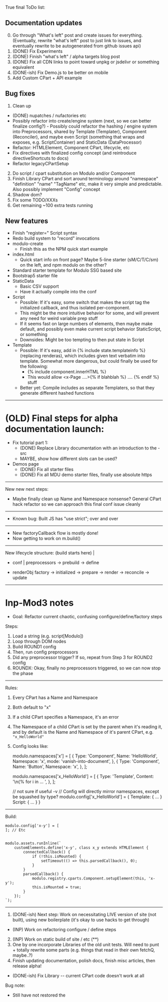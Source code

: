 True final ToDo list:


## Documentation updates

0. Go through "What's left" post and create issues for everything. (Eventually,
rewrite "what's left" post to just link to issues, and eventually rewrite to be
autogenerated from github issues api)
1. (DONE) Fix Experiments
2. (DONE) Finish "what's left" / alpha targets blog post
3. (DONE) Fix all CDN links to point toward unpkg or jsdelivr or something
equivalent
4. (DONE-ish) Fix Demo.js to be better on mobile
5. Add Custom CPart + API example


## Bug fixes

1. Clean up
  - (DONE) nupatches  / nufactories etc
  - Possibly refactor into create/engine system (next, so we can better
    finalize config?)
        - Possibly could refactor the hashing / engine system into
          Preprocessors, shared by Template (Templater), Component
          (Reconciler), and maybe even Script (something that wraps and
          exposes, e.g.  ScriptContainer) and StaticData (DataProcessor)
  - Refactor: HTMLElement, Component CPart, lifecycle, etc
  - Fix directives with finalized config concept (and reintroduce
    directiveShortcuts to docs)
  - Refactor legacyCPartSetup
2. Do script / cpart substitution on Modulo and/or Component
3. Finish Library CPart and sort around terminology around "namespace"
"definition" "name" "TagName" etc, make it very simple and predictable. Also
possibly implement "Config" concept
4. Shadow dom?
5. Fix some TODO/XXXs
6. Get remaining ~100 extra tests running

## New features
- Finish "register=" Script syntax
- Redo build system to "record" invocations
- modulo-create
    - Finish this as the NPM quick start example
- index.html
    - Quick start info on front page? Maybe 5-line starter (sM/C/T/C/sm) on the
      left, and npm modulo on the other?
- Standard starter template for Modulo SSG based site
- Bootstrap5 starter file
- StaticData
    - Basic CSV support
    - Have it actually compile into the conf
- Script
    - Possible: If it's easy, some switch that makes the script tag the
      initialized callback, and thus isolated per-component.
    - This might be the more intuitive behavior for some, and will prevent any
      need for weird variable prep stuff
    - If it seems fast on large numbers of elements, then maybe make default,
      and possibly even make current script behavior StaticScript, or something
    - Downsides: Might be too tempting to then put state in Script
- Template
    - Possible: If it's easy, add in {% include state.templateinfo %}
      (replacing renderas), which includes given text verbatim into template.
      Somewhat more dangerous, but could finally be used for the following:
        - {% include component.innerHTML %}
        - This would allow <x-Page ....>{% if blahblah %} .... {% endif %} stuff
    - Better yet: Compile includes as separate Templaters, so that they
      generate different hashed functions

----


# (OLD) Final steps for alpha documentation launch:

- Fix tutorial part 1:
    - (DONE) Replace Library documentation with an introduction to the -src
    - MAYBE, show how different slots can be used?
- Demos page
    - (DONE) Fix all starter files
    - (DONE) Fix all MDU demo starter files, finally use absolute https


----




New new next steps:
- Maybe finally clean up Name and Namespace nonsense? General CPart hack
  refactor so we can approach this final conf issue cleanly

----



- Known bug: Built JS has "use strict"; over and over

----


- New factoryCallback flow is mostly done!
- Now getting to work on m.build()




----


New lifecycle structure:
                       (build starts here)
                          |
- conf                    |
preprocessors -> prebuild -> define

- renderObj
factory -> initialized -> prepare -> render -> reconcile -> update




----


# Inp-Mod3 notes

- Goal: Refactor current chaotic, confusing configure/define/factory steps

Steps:


1. Load a string (e.g. script[Modulo])
2. Loop through DOM nodes
3. Build ROUND1 config
4. Then, run config preprocessors
5. Did any preprocessor trigger? If so, repeat from
Step 3 for ROUND2 config
6. ROUNDX: Okay, finally no preprocessors
triggered, so we can now stop the phase


----

Rules:
1. Every CPart has a Name and Namespace
2. Both default to "x"
3. If a child CPart specifies a Namespace, it's an error
4. The Namespace of a child CPart is set by the parent when it's reading it,
and by default is the  Name and Namespace of it's parent CPart, e.g.
`"x_HelloWorld"`
4. Config looks like:


    modulo.namespaces['x'] = [
        {
            Type: 'Component',
            Name: 'HelloWorld',
            Namespace: 'x',
            mode: 'vanish-into-document',
        },
        {
            Type: 'Component',
            Name: 'Button',
            Namespace: 'x',
        },
    ];

    modulo.namespaces['x_HelloWorld'] = [
        {
            Type: 'Template',
            Content: '\n{% for i in ... ',
        },
    ];

    // not sure if useful -v
    // Config will directly mirror namespaces, except be squashed by type?
    modulo.config['x_HelloWorld'] = {
        Template: { ... }
        Script: { ... }
    }


-----------------------------

Build:

    modulo.config['x-y'] = [
    ]; // Etc


    modulo.assets.runInline(`
        customElements.define('x-y', class x_y extends HTMLElement {
            connectedCallback() {
                if (!this.isMounted) {
                    setTimeout(() => this.parsedCallback(), 0);
                }
            }
            parsedCallback() {
                modulo.registry.cparts.Component.setupElement(this, 'x-y');
                this.isMounted = true;
            }
        });
    `);


----


1. (DONE-ish) Next step: Work on necessitating LIVE version of site (not
built), using new boilerplate (it's okay to use hacks to get through)
* (INP) Work on refactoring configure / define steps
2. (INP) Work on static build of site / etc (**)
3. One by one incorporate Libraries of the old unit tests.  Will need to
punt + totally rewrite some parts (e.g. things that read in their own
fetchQ, maybe..?)
5. Finish updating documentation, polish docs, finish misc articles, then
release alpha!
* (DONE-ish) Fix Library -- current CPart code doesn't work at all

Bug note:
- Still have not restored the <Template> -> <script Template> rewriter
Bug note:
- Due to "current bug" where partialConfs get shared, with 
  tests break unless you do <template name="before"> etc

Current bug:
http://localhost:3334/
- The 'Src' doesn't work for factory-stage Template
- Queues up and only rerenders too late
- Should hardcode or fix somehow
- Note that the line here that dupes is part of what breaks it:
      - partialConfs.push(Object.assign({}, partialConf));

Misc lifecycle refactor idea:
Modulo lifecycles:
- configure - outputs data structure
- asset - sets up asset manager
      - component - definition functions['..'] & script tag in head
      - script, staticdata - factory functions['..'] & script tag in head
      - style - styles['..'] & stylesheet tag in head
      - props, state - none
- define
  - invokes component definition function
Component lifecycles:
- factory
  - invokes script definition function
- (render etc)

----

# Misc cool ideas:

- For a Python port, port to https://micropython.org/ (and/or C++, and/or C99)
- Then, there can be MicroModulo - run it on Arduino, Pi Pico, etc
- Could have CParts for turning on LEDs, e.g. setting pins etc
- Eventually, with a display, could literally
  create a "Template" like thing for building nice
  Arduino UIs
- Could use VirtualDOM with a subset of CSS implemented?
- Given how simple the code is, a port shouldn't be
  too hard, could even use same test cases















-----------------------------

# Pre-Mod3 notes

- Loading relative component libraries is broken, e.g. ./scratchlib4.html

- Decide on Loader / Module simplification
    - Possibly: Rename + condense Loader / Module to only be "Library"
    - Rationale: Less visually similar to Modulo, more descriptive, less
      confusing since "module" is a vanilla JS feature (import)
- Decide on Modulo / Config simplification
    - Remove ALL global "Modulo" object references, instead allow instantiating
      entire framework / lib as encapsulated config instance
    - Think about 'Modulo.register('cpart', 'Template', class Template extends
      CPart { });'
    - See directive idea below

- Template variable syntax change:
    - Allow '-' in identifier names, and then just do "camelcase" be default
      identifier filter

- Simple API for component rerender: mark isDirty on any lifecycle, and will
  always rerender
- Fix Reconciler1 tests so they run on other Node versions (they rely on an
  older "[object Object]" style toString that is inconsistent)
- Module syntax transformation
    - import { stuff } from "thing/whatever.js"
    - const { stuff } = Modulo.assets.functions["..hashOfScript"](Modulo);
    - export default ... or export ...
    - return ... or return ...
    - Simple transformation:
    - If elegant solution found, make part of core Script CPart / AssetManager
    - Otherwise, have an extension to AssetManager
- Aim for the simplest one-liner boilerplate entrypoint:
    - < script type="modulo/Modulo"
          src="https://unpkg.com/modulo@0.1.1/src/Modulo.js"
          -src="/static/libraries/all.html"
       >< /script >
    - OR:
    - < script Modulo (?) or... < script -Modulo> ?

- Allow '-' in identifier names, and then just do "camelcase" be default

- ModRec & DOMCursor refactor
    - Finish detangling repetitive directives and dead code
    - Finish modulo-ignore and modulo-key
    - Fix nested subrender directives
    - Possibly: Implement new patch-set data structure




-----------------------------



## Misc editor ideas

- ".modulo-container" format (just like .scrollid format)
- Just a tar of a bare git repo, with the tar file ordering so that it can have
  magic bytes / be sniffed
- Maybe contains 1) UUID and 2) commit log in .modulo-container?

## Modulo Config simplification / ordering idea (22-05)

- Maybe a "config" lifecycle, that comes after load, when all CParts have done
  initial registration?
- Could be for CParts that depend on seeing other CParts, e.g. that way Script
  can include all CParts regardless of order
- This could then DISCARD, by default, the loadObject, or something, meaning
  the loadObject IS the config? So something like loadObj.template.filters...
    - And then, the config
- Modulo.register could do this as well? E.g.
    - `Modulo.register(loadObj, 'template.filters', {...)`


-----------------------------

## MDU Components & CParts library thoughts


- Have src= be MTL templated with a obj in config
- That way, we can have Library src="{{ mdu }}/components/Button.html"
- And "mdu" can be the root to the MDU release tracked with this Modulo
  version, but can be updated easily with config
- IDEA: Config.template(...) -- apply as context to given template string



-----------------------------

## TestSuite improvements

1. Rewrite to use new Modulo / registry system
2. New RegexpTemplate logic: Instead of outputing an HTML-escaped string, it
will output regexp that can be compared to innerHTML (and thus use {% 
        // Allowing templating: (currently deactivated)
        // TODO: Rewrite templating language to make the generated function
        // return a regular expression, thus allowing stuff like
        // {% ignore TEXT %} or {% regexp "A-Za-z+" %} for more complicated matches
        //const { MTL } = modulo.templating;
        //const instance = new MTL(stepConf.Content, stepConf);
        //const text1 = _process(instance.render(stepConf));



-----------------------------

## requirejs

- A way to do silo'd JS file loading and requirements

- Likely, a highly useful core feature:

// Creates a dummy js.TagLex class, and Queues up a requirement
Modulo.assets.requirejs('https://cdn.com/mdu/taglex.js', 'TagLex');
// Does a simple wrapFunction type thing where it auto-exports. Maybe even
// Modulo.utils.TagLex?

// Extension - possibly extending real class, possibly dummy
Modulo.utils.SuperTagLex = class SuperTagLex extends Modulo.assets.js.TagLex {
}

// Finally, when real class gets loaded, set "prototype" of dummy TagLex to the
// new class, so SuperTagLex extends DummyTagLex which extends the real TagLex

// Eventually: Recommended ways of interop with JS Modules

--------


Possible repo setup:

- modulo/modulo -- src/Modulo.js, www-src, tests & docs for core
- modulo/mdu -- modulocli/, mdu/cparts, mdu/html, tests & docs for mdu
- modulo/website-common -- The component libraries for x-Page, etc, so both mdu
  and modulo can share the same look! Then, mdu.modulojs.org could be the docs
  for the "MDU" Tab.

The docs for the MDU tab could even just be literally a self-generated
storybook, inside an x-Page component


## MDU FE Ideas

- UndoState CPart, as a drop-in replacement for state
    - Could use the "time travelling" Map implementations
    - Expose "undo" state.undo and state.redo
    - Could have a super simple implementation example that's like:
        - < input @change=state.save [state.bind] > (x 10 for a form)
        - < button @click=state.undo >Undo</button> (+ redo etc)
    - No custom JavaScript code! Super impressive!



## MDU FE FreezeCPart

- Generate the code for any arbitrary CPart config:

```
Modulo.cparts.mycpart = class MyCPart extends Modulo.cparts.FetchState {
    static getAttrPreset() {
        return {
            githuburl: '//', // etc
        }
    }

    static factoryCallback(partOptions, factory, renderObj) {
        // Override the factory callback to inject attrs and content
        const { factoryCallback } = Modulo.cparts.FetchState;
        const { getAttrPreset, getContentPreset } = Modulo.cparts.mycpart;
        const { attrs, content } = partOptions;
        partOptions.attrs = getAttrPreset(attrs);
        partOptions.content = getContentPreset(content);
        return factoryCallback(partOptions, factory, renderObj);
    }
}
```

- Could be a management command!
    - Could even use saveFileAs, so it could be run from the CLI conceivably
- This would allow for quickly "spinning off" FetchState, for example, into a
  re-usable "API" Component Part that is centrally maintained.
- Could have custom configs for other MDU ones, that maybe even intelligently
  auto-generate stuff. For example, Script would come out like an actual CPart,
  and in general it could attempt to produce an idomatically correct pattern
  that could be comfortably maintained going forward.


## MDU FE StaticData

- StaticData 2 - Should add a little more code to prefix, e.g. default filter
  could be:
        const key = Modulo.statics[attrs.name || attrs.src];
        if (key in Modulo.statics) {
            return Modulo.statics[key];
        }
        Modulo.statics[key] = {{ filter }};
        return Modulo.statics[key];

- State $sync:=Modulo.statics.user - Auto-refresh

## Config Directives + Modulo config

### 2022-05-ideas

- Current idea:
    - UNIVERSAL CONFIG system
    - class Modulo is core CPart type
    - Attrs and config are the same
    - 1:1 translation from static HTML to JSON format (good for later new
      build types)
    - Maybe Config builds into factory function, with hardcoded config JSON
      (Modulo.assets['xfrea'] in place of built stuff)?
- Every sub template deep-forks

ModuloConfig = {
    "component": {
        // dataProps get set at this tier, but resolve at config tier
        "name": "XyZ",
        "mode": "shadow"
    },
    // But on the Modulo / Config tier, they start (& resolve) at Config-tier
    // e.g. <Config template.engine:=MyTemplateEngine></Config>
    // e.g. <Config template.filter.push:=MyTemplateEngine></Config>
    // Config could auto-export functions and scripts
    "script": {
        "Content": "function getclick() ...", // "Content" is the .textContent
        "Src": "" // "Src" loads Content
    },
    "state": {
        "Src": "", // "Src" loads Content? OR it's for ANY libray, e.g. -content?
        "mode": "rerender"
        "Spares": [ { } ]
    },
}

- Maybe over-thought idea, but:
    - All of Modulo is a single Config (accessible with Modulo obj)
    - When instancing:
    - dataPropMount patches happen before each factory (loadCallback)
        - cpartMount patches happen before each factory (factoryCallback)
            - Modulo config is used synchronously to instantiate object (constructor)
            - Possibly, Modulo is forked at this point into "this.modulo"
        - cpartUnmount patches happen after each factory call
    - dataPropUnmount patches happen after each factory call

- Might need to support whatever.src="" alt dataProp syntax (e.g. no ":",
  meaning, so plain string, but still reflected in dataProps for
  consistency)

- e.g. <!-- <State info={} info.stuff="Hi" info.other="Okay"></State> -->


### 2022-04-ideas

- Another idea: have "dash" prefix be for modifying config, e.g.
  '-name="Component"' or something. Maybe only for State/Props/etc, things
  that need it?
- Create a directive like "%" used at load, that sets silo'ed config based
  on path:
    - Top level: `{ "component": { "mode": "regular" } }`
    - `<Component %mode="vanish"></Component>`
    -  (turns into component.mode = "vanish" in silo'ed modulo)



## MDU CLI

- For now, focus on Puppeteer implementation, since it's most browser-similar

- Commands:
    - help
    - ssg
    - watch
    - build
    - bundle
    - postprocess
    - pregenerate
    - test
    - serve
    - servesrc

### Misc bundle improvements (MOSTLY DONE)

- Possibly: Move the innerHTML file generation to be in Modulo.js, so that
  m.build() or m.bundle() will generate a file as well
- Then, in SSG mode, it just attempts to rewrite anything with a hash in the
  filename into an absolute location, while the rest it keeps as relative
- This allows for easily hooked file generations (e.g. for
    {% thumbnail 200x200 "image.png" %} type stuff, could make
    image-x7aree.png)

- Another thing: Simpler total build structure? Have a better way to know if
  included in build, e.g. an attribute like "modulo-asset" Then, Modulo.js
  simply just collects all with the given attribute, removing it as it does so
  (everything removed gets put into an array, so it can be reapplied)
- So, build vs bundle does the same thing, the only difference is which it
  selects (e.g. "modulo-asset" marked things only, or everything)
- At the end, it generates an HTML file, possibly
- Once done with either, it also generates an HTML file

### Improvements for CLI rewrite:

- Generalize / improve global lock to prevent simultaneous SSG builds
- Generalize a "dependency" backwards to allow generate and delete to do
  partial builds


## MDU Interop tools

### Django-Modulo

- Does pregens on pages served
- Could serve squashed templates as static files so that {% include %} and {%
  extends %} works client-side
- Exposes JSON routes that can be loaded for things like urls
- Modes:
    - Component-only:
        - Dev gen only, stored in JSON file or SQLite or something, and
          preloaded in memory
        - Simply runs "npx mdu-cli interactivessr" which accepts files into
          STDIN and outputs tarballs of results
        - JSON format should just be the same as a fixture format
        - Prod gen, stored in DB (index by hash, unindexed, nullable textblob
          for both input and output)
    - Full-page:
        - Same as above, but hashing and checking every HTML response

- End goal: Modulo.py and mdu.py (transpiled implementation of Modulo + MDU in
  Python)



## MDU Server features

### Backend pre-rendered data

- "PREGEN Hook"
    - Allow arbitrary JS code to be registered as a prebuild step
    - Then CParts can load it
    - Should use dep system for this too, e.g.

- Auto-genned source files:
    - The only time it will be updating srcwww
- Allow for hooking into build-process for things like directory listings
    - e.g. .modulo-data.dirlisting.json
    - Have a CPart that makes this easy to access:
        - <StaticData source="dirlisting"></StaticData>
        - {% for filename, title of data.files %}<a href="{{ filename }}">Hi</a>{% endfor %}
- The goal is JS / build parity:
    - During dev, it will be a fetch
    - During build, it will be built like an asset, like anything else
- Later uses involve any BE <-> FE communication that can be prebaked
    - E.g. urls.py could be dumped into a JSON conf file, to allow named params


### Autogen notes

- AutoGenProvider is a type of middleware that has a strict ordering, and is
  set when configuring modulocli
- devserver has autogen providers available by default, but production server
  WILL NOT run them (thus, only run during development / build, to remain
  "static")
- During SSG, it will ONLY generate autogen files to --output if they are in a
  dependency somewhere else (e.g., when an autogen gets used during the build
  process will it be built by SSG)
- At their core, autogens are path matchers that only kick in if there is a 404
- Unlike Express routes / controller functions that get request info, autogen
  functions if matched are given config, along with one thing: path, relative
  to --input, and only return 1 thing: a result to be stored in the path

- There should be a globally set whitelisting regexp for them, e.g. if you have
  no need for potentially dubious ".md" -> ".html" type autogens, then you
  could whitelist /^\.autogen-/

- Uses:
    - / * * /.autogen-directory-listing.json - Directory listing of each dir root
    - /.autogen-package.json - Walking up above the input, first package.json


### Notes on embedding JS code in templates

- Could even just have:
{% block js %}

{% endblock js %}



### Simplest hot-reloading

- If a hot-reload is needed, push to FE that its the case
- Then, State CPart (only?) should save to localStorage
- Force refresh, then check from localStorage and restore & do rerender
- That way it's always a true refresh, but state gets remembered



### Misc note on a potential ordering bug with wait()

An outer-most wait caused all dependencies in modulo-embed to fail:

    Modulo.defineAll = function defineAll() { // NEEDS REFACTOR after config stack
        const query = 'template[modulo-embed],modulo';
        for (const elem of Modulo.globals.document.querySelectorAll(query)) {
            // TODO: Should be elem.content if tag===TEMPLATE
            Modulo.globalLoader.loadString(elem.innerHTML);
        }
        //Modulo.fetchQ.wait(() => { // BREAKS! for dependencies
        //});
    };


USed the following code to debug, to figure out the "stray" check wait eats up
the queue from children check-waits. This behavior is questionable, and the
logic in checkWait should be more robust, I think.

    checkWait() {
        console.log('--------CHECKING WAIT', Object.keys(this.queue).length);
        if (Object.keys(this.queue).length === 0) {
            const { waitCallbacks } = this;
            while (waitCallbacks.length > 0) {
                waitCallbacks.shift()(); // clear while invoking
            }
            //this.waitCallbacks = [];
            //waitCallbacks.forEach(callback => callback());
            /*
            while (this.waitCallbacks.length > 0) {
                this.waitCallbacks.shift()(); // clear while invoking
            }
            */
        }
        console.log('--------DONE CHECKING WAIT', Object.keys(this.queue).length);
    }
}


        <!-- ######################################################################### -->
        <!-- # BOILERPLATE FOR MODULO DEMOS    ####################################### -->
        <div style="position: fixed; top: 100px; right: 0; font-size: 20px; background: #ddd; z-index: 100">
            <a href="https://modulojs.org/docs/">&#x300A; BACK</a> | <a href="#" onclick="
            modulo.fetchQueue.enqueue(String(location.href), text => {
                this.nextSibling.textContent = text;
                this.parentNode.style.position = 'absolute';
                window.navigator.clipboard.writeText(text); 
                this.textContent += '  [☑ Copied to clipboard!]';
            })">COPY PAGE</a><pre></pre>
        </div>
        <!-- ######################################################################### -->

        // TODO: Remove dupes
        const cpartNameString = Children.map(({ Type }) => Type).join(', ');
        let unrolledFactoryMethods = 'const initRenderObj = {};';
        let unrolledCPartSetup = 'this.cparts = {};';
        let i = 0;
        while (i < Children.length) {
            const conf = Children[i];
            const { Type } = conf;
            unrolledCPartSetup += `\nthis.cparts.${ conf.RenderObj } = new ${ conf.Type }();`
            if (!('factoryCallback' in modulo.registry.cparts[conf.Type])) {
                i++;
                continue;
            }
            const fn = `initRenderObj.${ conf.RenderObj } = ${ conf.Type }.factoryCallback`;
            const expr = `${ fn }(initRenderObj, confArray[${ i }], modulo)`;
            unrolledFactoryMethods += '\n    ' + expr + ';';
            i++;
        }
        // TODO: When refactoring, reincoroprate the new unrolled style,
        // probably into constructor() instead of parsedCallback
        /*
                new__parsedCallback() {
                    ${ unrolledCPartSetup }
                    modulo.setupCParts(this, confArray);
                }
        */
            /*${ unrolledFactoryMethods }*/



modulo.register('util', function unrollLifecycles(modulo, lcObj, lifecycleNames) {
    let result = '';
    for (const lifecycleName of lifeCyleNames) {
        const methodName = lifecycleName + 'Callback';
        for (const [ type, obj ] of Object.entries(lcObj)) {
            if (!(methodName in obj)) {
                continue; // Skip if obj has not registered callback
            }
            const { RenderObj } = this.config[type.toLowerCase()];
            result += `renderObj.${ RenderObj } = ${ type }.${ methodName }`
            result += `(renderObj) || renderObj.${ RenderObj };`;
        }
    }
    return result;
});

